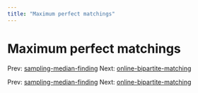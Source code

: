 ```yaml
---
title: "Maximum perfect matchings"
---
```


# Maximum perfect matchings

Prev: [sampling-median-finding](sampling-median-finding.md)
Next: [online-bipartite-matching](online-bipartite-matching.md)

Prev: [sampling-median-finding](sampling-median-finding.md)
Next: [online-bipartite-matching](online-bipartite-matching.md)
